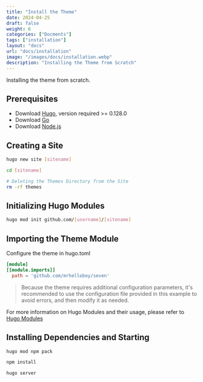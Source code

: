 ```yaml
---
title: "Install the Theme"
date: 2024-04-25
draft: false
weight: 6
categories: ["Docments"]
tags: ["installation"]
layout: "docs"
url: "docs/installation"
image: "/images/docs/installation.webp"
description: "Installing the Theme from Scratch"
---
```


Installing the theme from scratch.

## Prerequisites

- Download [Hugo](https://gohugo.io/installation/), version required >= 0.128.0
- Download [Go](https://go.dev/dl/)
- Download [Node.js](https://nodejs.org/en)

## Creating a Site

```sh
hugo new site [sitename]

cd [sitename]

# Deleting the Themes Directory from the Site
rm -rf themes
```

## Initializing Hugo Modules

```sh
hugo mod init github.com/[username]/[sitename]
```

## Importing the Theme Module

Configure the theme in hugo.toml

```toml
[module]
[[module.imports]]
  path = 'github.com/mrhelloboy/seven'
```

> Because the theme requires additional configuration parameters, it's recommended to use the configuration file provided in this example to avoid errors, and then modify it as needed.

For more information on Hugo Modules and their usage, please refer to [Hugo Modules](https://gohugo.io/hugo-modules/)

## Installing Dependencies and Starting

```sh
hugo mod npm pack

npm install

hugo server
```

